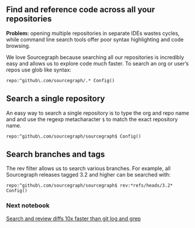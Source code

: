 ## Find and reference code across all your repositories

**Problem:** opening multiple repositories in separate IDEs wastes cycles, while command line search tools offer poor syntax highlighting and code browsing.  

We love Sourcegraph because searching all our repositories is incredibly easy and allows us to explore code much faster. To search an org or user’s repos use glob like syntax:

```sourcegraph
repo:^github\.com/sourcegraph/.* Config()
```

## Search a single repository

An easy way to search a single repository is to type the org and repo name and and use the regexp metacharacter `$` to match the exact repository name.

```sourcegraph
repo:^github\.com/sourcegraph/sourcegraph$ Config()
```

## Search branches and tags

The rev filter allows us to search various branches. For example, all Sourcegraph releases tagged 3.2 and higher can be searched with:

```sourcegraph
repo:^github\.com/sourcegraph/sourcegraph$ rev:*refs/heads/3.2* Config()
```

### Next notebook

[Search and review diffs 10x faster than git log and grep](./search-and-review-commits.snb.md)
